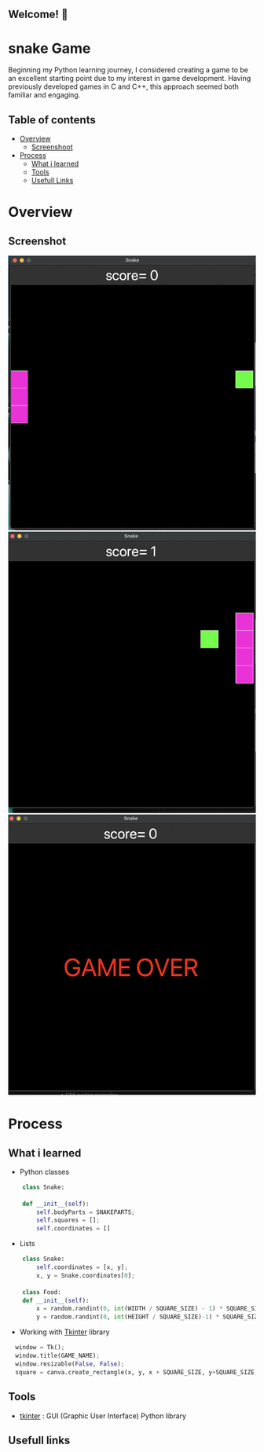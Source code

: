 ## Welcome! 👋
# snake Game
Beginning my Python learning journey, I considered creating a game to be an excellent starting point due to my interest in game development. Having previously developed games in C and C++, this approach seemed both familiar and engaging.

## Table of contents
-	[Overview](Ooverview)
	-  [Screenshoot](##Screenshoot)
- [Process](#Process)
	- [What i learned](##What-i-learned)
	- [Tools](##built)
	- [Usefull Links](##links)

# Overview

## Screenshot
![image](./images/game.png) ![image](./images/score.png) ![image](./images/gameover.png)
# Process
## What i learned
 - Python classes
```python
	class Snake:

	def __init__(self):
		self.bodyParts = SNAKEPARTS;
		self.squares = [];
		self.coordinates = []
```
 - Lists
```python
	class Snake:
		self.coordinates = [x, y];
		x, y = Snake.coordinates[0];

	class Food:
	def __init__(self):
		x = random.randint(0, int(WIDTH / SQUARE_SIZE) - 1) * SQUARE_SIZE
		y = random.randint(0, int(HEIGHT / SQUARE_SIZE)-1) * SQUARE_SIZE
```
 - Working with [Tkinter](https://docs.python.org/3/library/tkinter.html) library
  ```python
	window = Tk();
	window.title(GAME_NAME);
	window.resizable(False, False);
	square = canva.create_rectangle(x, y, x + SQUARE_SIZE, y+SQUARE_SIZE, fill=SNAKECOLOR);
```
## Tools
- [tkinter](https://docs.python.org/3/library/tkinter.html) :  GUI (Graphic User Interface) Python library

## Usefull links

